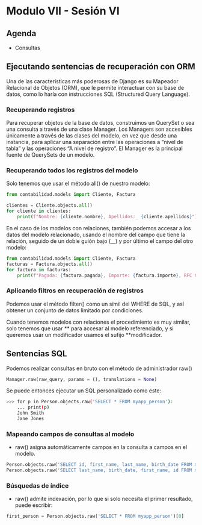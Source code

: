# Modulo VII - Sesión VI

## Agenda

- Consultas

## Ejecutando sentencias de recuperación con ORM

Una de las características más poderosas de Django es su Mapeador Relacional de Objetos (ORM), que le permite interactuar con su base de datos, como lo haría con instrucciones SQL (Structured Query Language).

### Recuperando registros

Para recuperar objetos de la base de datos, construimos un QuerySet o sea una consulta a través de una clase Manager.
Los Managers son accesibles únicamente a través de las clases del modelo, en vez que desde una instancia, para aplicar una separación entre las operaciones a “nivel de tabla” y las operaciones “A nivel de registro”.
El Manager es la principal fuente de QuerySets de un modelo.

### Recuperando todos los registros del modelo

Solo tenemos que usar el método all() de nuestro modelo:

```python
from contabilidad.models import Cliente, Factura

clientes = Cliente.objects.all()
for cliente in clientes:
    print(f"Nombre: {cliente.nombre}, Apellidos:_ {cliente.apellidos}")
```

En el caso de los modelos con relaciones, también podemos accesar a los datos del modelo relacionado, usando el nombre del campo que tiene la relación, seguido de un doble guión bajo (\_\_) y por último el campo del otro modelo:

```python
from contabilidad.models import Cliente, Factura
facturas = Factura.objects.all()
for factura in facturas:
    print(f"Pagada: {factura.pagada}, Importe: {factura.importe}, RFC Cliente: {factura.cliente__rfd}")
```

### Aplicando filtros en recuperación de registros

Podemos usar el método filter() como un símil del WHERE de SQL, y así obtener un conjunto de datos limitado por condiciones.

Cuando tenemos modelos con relaciones el procedimiento es muy similar, solo tenemos que usar ** para accesar al modelo referenciado, y si queremos usar un modificador usamos el sufijo **modificador.

## Sentencias SQL

Podemos realizar consultas en bruto con el método de administrador raw()

```python
Manager.raw(raw_query, params = (), translations = None)
```

Se puede entonces ejecutar un SQL personalizado como este:

```bash
>>> for p in Person.objects.raw('SELECT * FROM myapp_person'):
    ... print(p)
    John Smith
    Jane Jones
```

### Mapeando campos de consultas al modelo

- raw() asigna automáticamente campos en la consulta a campos en el modelo.

```python
Person.objects.raw('SELECT id, first_name, last_name, birth_date FROM myapp_person')
Person.objects.raw('SELECT last_name, birth_date, first_name, id FROM myapp_person')
```

### Búsquedas de índice

- raw() admite indexación, por lo que si solo necesita el primer resultado, puede escribir:

```python
first_person = Person.objects.raw('SELECT * FROM myapp_person')[0]
```
